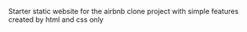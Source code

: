 Starter static website for the airbnb clone project with simple features created by html and css only
